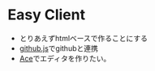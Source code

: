 Easy Client
====
* とりあえずhtmlベースで作ることにする
* [github.js](https://github.com/michael/github)でgithubと連携
* [Ace](https://github.com/ajaxorg/ace)でエディタを作りたい。
